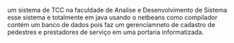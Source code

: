 um sistema de TCC na faculdade de Analise e Desenvolvimento de Sistema
esse sistema e totalmente em java usando o netbeans como compilador
contém um banco de dados pois faz um gerenciamneto de cadastro de pedestres e prestadores de serviço em uma portaria informatizada.
